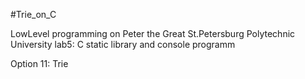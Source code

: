 #Trie_on_C

LowLevel programming on Peter the Great St.Petersburg Polytechnic University
lab5: C static library and console programm

Option 11: Trie
